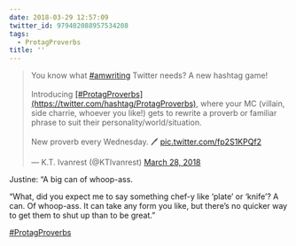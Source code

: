 ```yaml
---
date: 2018-03-29 12:57:09
twitter_id: 979402088957534208
tags:
  - ProtagProverbs
title: ''
---
```


<blockquote class="twitter-tweet"><p lang="en" dir="ltr">You know what <a href="https://twitter.com/hashtag/amwriting?src=hash&amp;ref_src=twsrc%5Etfw">#amwriting</a> Twitter needs? A new hashtag game!<br><br>Introducing <a href="https://twitter.com/hashtag/ProtagProverbs?src=hash&amp;ref_src=twsrc%5Etfw">[#ProtagProverbs](https://twitter.com/hashtag/ProtagProverbs)</a>, where your MC (villain, side charrie, whoever you like!) gets to rewrite a proverb or familiar phrase to suit their personality/world/situation.<br><br>New proverb every Wednesday. 🖊️ <a href="https://t.co/fp2S1KPQf2">pic.twitter.com/fp2S1KPQf2</a></p>&mdash; K.T. Ivanrest (@KTIvanrest) <a href="https://twitter.com/KTIvanrest/status/978979570853531651?ref_src=twsrc%5Etfw">March 28, 2018</a></blockquote>
<script async src="https://platform.twitter.com/widgets.js" charset="utf-8"></script>

Justine: “A big can of whoop-ass.

“What, did you expect me to say something chef-y like ‘plate’ or ‘knife’? A can. Of whoop-ass. It can take any form you like, but there’s no quicker way to get them to shut up than to be great.”

[#ProtagProverbs](https://twitter.com/hashtag/ProtagProverbs)
